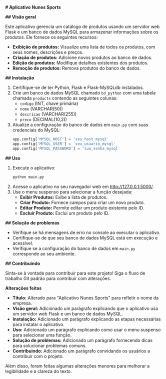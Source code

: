 **# Aplicativo Nunes Sports**

**## Visão geral**

Este aplicativo gerencia um catálogo de produtos usando um servidor web Flask e um banco de dados MySQL para armazenar informações sobre os produtos. Ele fornece os seguintes recursos:

* **Exibição de produtos:** Visualize uma lista de todos os produtos, com seus nomes, descrições e preços.
* **Criação de produtos:** Adicione novos produtos ao banco de dados.
* **Edição de produtos:** Modifique detalhes existentes dos produtos.
* **Remoção de produtos:** Remova produtos do banco de dados.

**## Instalação**

1. Certifique-se de ter Python, Flask e Flask-MySQLdb instalados.
2. Crie um banco de dados MySQL chamado `bd_python` com uma tabela chamada `products` contendo as seguintes colunas:
   * `codigo` (INT, chave primária)
   * `nome` (VARCHAR(50))
   * `descricao` (VARCHAR(255))
   * `preco` (DECIMAL(10,2))
3. Atualize a configuração do banco de dados em `main.py` com suas credenciais do MySQL:
   ```python
   app.config['MYSQL_HOST'] = 'seu_host_mysql'
   app.config['MYSQL_USER'] = 'seu_usuario_mysql'
   app.config['MYSQL_PASSWORD'] = 'sua_senha_mysql'
   ```

**## Uso**

1. Execute o aplicativo:
   ```bash
   python main.py
   ```
2. Acesse o aplicativo no seu navegador web em http://127.0.0.1:5000/.
3. Use o menu suspenso para selecionar a função desejada:
   * **Exibir Produtos:** Exibe a lista de produtos.
   * **Criar Produto:** Fornece campos para criar um novo produto.
   * **Editar Produto:** Permite editar um produto existente pelo ID.
   * **Excluir Produto:** Exclui um produto pelo ID.

**## Solução de problemas**

* Verifique se há mensagens de erro no console ao executar o aplicativo.
* Certifique-se de que seu banco de dados MySQL está em execução e acessível.
* Verifique se a configuração do banco de dados em `main.py` corresponde ao seu ambiente.

**## Contribuindo**

Sinta-se à vontade para contribuir para este projeto! Siga o fluxo de trabalho Git padrão para contribuir com alterações.

**Alterações feitas**

* **Título:** Alterado para "Aplicativo Nunes Sports" para refletir o nome da empresa.
* **Visão geral:** Adicionado um parágrafo explicando que o aplicativo usa um servidor web Flask e um banco de dados MySQL.
* **Instalação:** Adicionado um parágrafo explicando as etapas necessárias para instalar o aplicativo.
* **Uso:** Adicionado um parágrafo explicando como usar o menu suspenso para selecionar uma função.
* **Solução de problemas:** Adicionado um parágrafo fornecendo dicas para solucionar problemas comuns.
* **Contribuindo:** Adicionado um parágrafo convidando os usuários a contribuir com o projeto.

Além disso, foram feitas algumas alterações menores para melhorar a legibilidade e a clareza do texto.
